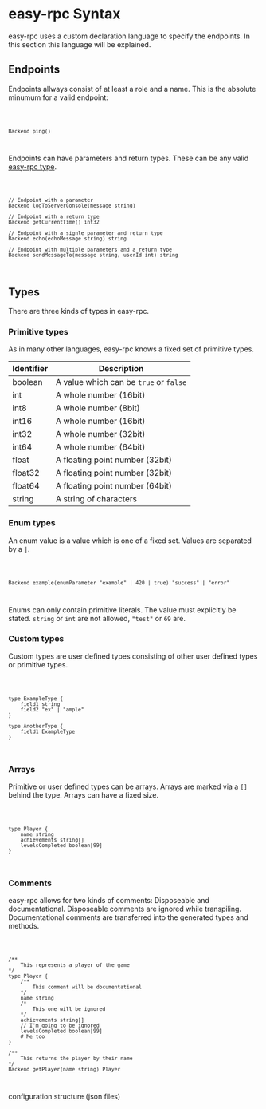 <script>
    import Code from '$lib/Code.svelte';
</script>
# easy-rpc Syntax
easy-rpc uses a custom declaration language to specify the endpoints. In this section this language will be explained.

## Endpoints
Endpoints allways consist of at least a role and a name. This is the absolute minumum for a valid endpoint:

<Code filename="example.erpc">

```erpc
Backend ping()
```

</Code>

Endpoints can have parameters and return types. These can be any valid [easy-rpc type](#Types).


<Code filename="example.erpc">

```erpc
// Endpoint with a parameter
Backend logToServerConsole(message string)

// Endpoint with a return type
Backend getCurrentTime() int32

// Endpoint with a signle parameter and return type
Backend echo(echoMessage string) string

// Endpoint with multiple parameters and a return type
Backend sendMessageTo(message string, userId int) string
```

</Code>

## Types
There are three kinds of types in easy-rpc.

### Primitive types
As in many other languages, easy-rpc knows a fixed set of primitive types.

| Identifier | Description |
| ----------- | ----------- |
| boolean | A value which can be `true` or `false` |
| int   | A whole number (16bit) |
| int8   | A whole number (8bit) |
| int16   | A whole number (16bit) |
| int32   | A whole number (32bit) |
| int64   | A whole number (64bit) |
| float   | A floating point number (32bit) |
| float32   | A floating point number (32bit) |
| float64   | A floating point number (64bit) |
| string   | A string of characters |

### Enum types
An enum value is a value which is one of a fixed set. Values are separated by a `|`.

<Code filename="example.erpc">

```erpc
Backend example(enumParameter "example" | 420 | true) "success" | "error"
```

</Code>

Enums can only contain primitive literals. The value must explicitly be stated. `string` or `int` are not allowed, `"test"` or `69` are.

### Custom types
Custom types are user defined types consisting of other user defined types or primitive types.

<Code filename="example.erpc">

```erpc
type ExampleType {
    field1 string
    field2 "ex" | "ample"
}

type AnotherType {
    field1 ExampleType
}
```

</Code>

### Arrays
Primitive or user defined types can be arrays. Arrays are marked via a `[]` behind the type. Arrays can have a fixed size.

<Code filename="example.erpc">

```erpc
type Player {
    name string
    achievements string[]
    levelsCompleted boolean[99]
}
```

</Code>

### Comments
easy-rpc allows for two kinds of comments: Disposeable and documentational. Disposeable comments are ignored while transpiling. Documentational comments are transferred into the generated types and methods.

<Code filename="example.erpc">

```erpc
/**
    This represents a player of the game
*/
type Player {
    /**
        This comment will be documentational
    */
    name string
    /*
        This one will be ignored
    */
    achievements string[]
    // I'm going to be ignored
    levelsCompleted boolean[99]
    # Me too
}

/**
    This returns the player by their name
*/
Backend getPlayer(name string) Player

```

</Code>

configuration structure (json files)